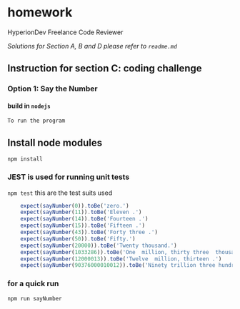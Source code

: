 # homework
HyperionDev Freelance Code Reviewer 

*Solutions for Section A, B and D please refer to `readme.md`*

## Instruction for section C: coding challenge
### Option 1: Say the Number
#### build in `nodejs`

	To run the program
## 	Install node modules
`npm install`
### JEST is used for running unit tests
`npm test`
this are the test suits used
```javascript
    expect(sayNumber(0)).toBe('zero.')
    expect(sayNumber(11)).toBe('Eleven .')
    expect(sayNumber(14)).toBe('Fourteen .')
    expect(sayNumber(15)).toBe('Fifteen .')
    expect(sayNumber(43)).toBe('Forty three .')
    expect(sayNumber(50)).toBe('Fifty.')
    expect(sayNumber(20000)).toBe('Twenty thousand.')
    expect(sayNumber(1033286)).toBe('One  million, thirty three  thousand, two hundred and eighty six .')
    expect(sayNumber(12000013)).toBe('Twelve  million, thirteen .')
    expect(sayNumber(90376000010012)).toBe('Ninety trillion three hundred and seventy six  billion, ten  thousand, twelve .')

```
### for a quick run
`npm run sayNumber`
